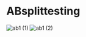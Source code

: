 # ABsplittesting
![ab1 (1)](https://user-images.githubusercontent.com/99413257/157263640-eb1a73f6-9024-453d-9884-993ac5de096f.jpg)
![ab1 (2)](https://user-images.githubusercontent.com/99413257/157263672-59c9657a-c8c1-47ff-88bd-f8bab01ce34d.jpg)
